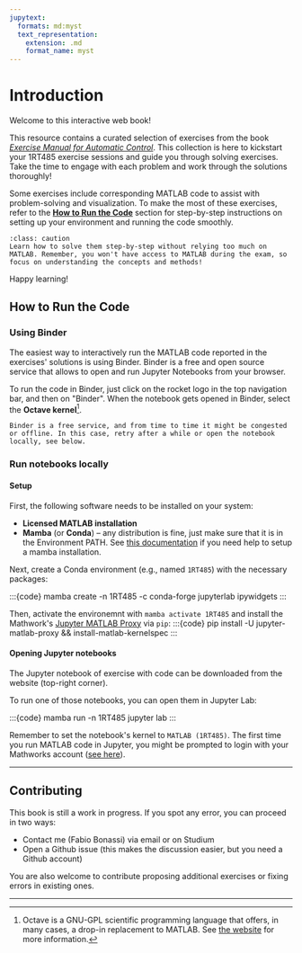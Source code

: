 ```yaml
---
jupytext:
  formats: md:myst
  text_representation:
    extension: .md
    format_name: myst
---
```


# Introduction

Welcome to this interactive web book!

This resource contains a curated selection of exercises from the book [*Exercise Manual for Automatic Control*](https://uppsala.instructure.com/courses/102131/files/7991063?module_item_id=1296223). 
This collection is here to kickstart your 1RT485 exercise sessions and guide you through solving exercises. 
Take the time to engage with each problem and work through the solutions thoroughly!

Some exercises include corresponding MATLAB code to assist with problem-solving and visualization. To make the most of these exercises, refer to the [**How to Run the Code**](#how-to-run-the-code) section for step-by-step instructions on setting up your environment and running the code smoothly.

```{admonition} Disclaimer
:class: caution
Learn how to solve them step-by-step without relying too much on MATLAB. Remember, you won't have access to MATLAB during the exam, so focus on understanding the concepts and methods!  
```

Happy learning!


## How to Run the Code

### Using Binder

The easiest way to interactively run the MATLAB code reported in the exercises' solutions is using Binder. Binder is a free and open source service that allows to open and run Jupyter Notebooks from your browser.

To run the code in Binder, just click on the rocket logo in the top navigation bar, and then on "Binder". When the notebook gets opened in Binder, select the **Octave kernel**[^octave].

```{note}
Binder is a free service, and from time to time it might be congested or offline. In this case, retry after a while or open the notebook locally, see below.
```

### Run notebooks locally

#### Setup 

First, the following software needs to be installed on your system:

- **Licensed MATLAB installation**
- **Mamba** (or **Conda**) – any distribution is fine, just make sure that it is in the Environment PATH. See [this documentation](https://github.com/conda-forge/miniforge) if you need help to setup a mamba installation.

Next, create a Conda environment (e.g., named `1RT485`) with the necessary packages:

:::{code}
  mamba create -n 1RT485 -c conda-forge jupyterlab ipywidgets
:::

Then, activate the environemnt with `mamba activate 1RT485` and install the Mathwork's [Jupyter MATLAB Proxy](https://github.com/mathworks/jupyter-matlab-proxy) via `pip`:
:::{code}
  pip install -U jupyter-matlab-proxy && install-matlab-kernelspec
:::

#### Opening Jupyter notebooks

The Jupyter notebook of exercise with code can be downloaded from the website (top-right corner).

To run one of those notebooks, you can open them in Jupyter Lab:

:::{code}
  mamba run -n 1RT485 jupyter lab
:::

Remember to set the notebook's kernel to `MATLAB (1RT485)`. The first time you run MATLAB code in Jupyter, you might be prompted to login with your Mathworks account ([see here](https://github.com/mathworks/jupyter-matlab-proxy?tab=readme-ov-file#notes)).

---

## Contributing

This book is still a work in progress. If you spot any error, you can proceed in two ways:
- Contact me (Fabio Bonassi) via email or on Studium
- Open a Github issue (this makes the discussion easier, but you need a Github account)

You are also welcome to contribute proposing additional exercises or fixing errors in existing ones.


---

[^octave]: Octave is a GNU-GPL scientific programming language that offers, in many cases, a drop-in replacement to MATLAB. See [the website](https://octave.org) for more information.